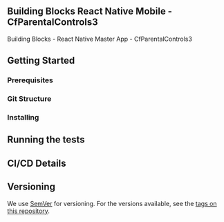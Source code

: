 ## Building Blocks React Native Mobile -  CfParentalControls3

Building Blocks - React Native Master App - CfParentalControls3

## Getting Started

### Prerequisites

### Git Structure

### Installing

## Running the tests

## CI/CD Details

## Versioning

We use [SemVer](http://semver.org/) for versioning. For the versions available, see the [tags on this repository](https://github.com/your/project/tags).